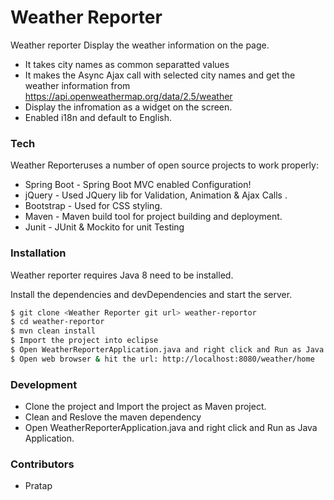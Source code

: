 # Weather Reporter

Weather reporter Display the weather information on the page.

  - It takes city names as common separatted values
  - It makes the Async Ajax call with selected city names and get the weather information from https://api.openweathermap.org/data/2.5/weather
  - Display the infromation as a widget on the screen.
  - Enabled i18n and default to English. 

### Tech

Weather Reporteruses a number of open source projects to work properly:

* Spring Boot - Spring Boot MVC enabled Configuration!
* jQuery - Used JQuery lib for Validation, Animation & Ajax Calls .
* Bootstrap - Used for CSS styling.
* Maven - Maven build tool for project building and deployment.
* Junit - JUnit & Mockito for unit Testing

### Installation

Weather reporter requires Java 8 need to be installed.

Install the dependencies and devDependencies and start the server.

```sh
$ git clone <Weather Reporter git url> weather-reportor
$ cd weather-reportor
$ mvn clean install
$ Import the project into eclipse
$ Open WeatherReporterApplication.java and right click and Run as Java Application.
$ Open web browser & hit the url: http://localhost:8080/weather/home
```

### Development
- Clone the project and Import the project as Maven project.
- Clean and Reslove the maven dependency
- Open WeatherReporterApplication.java and right click and Run as Java Application.

### Contributors
- Pratap
